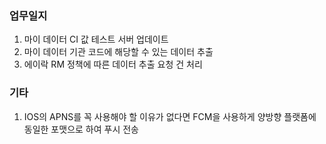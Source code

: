 ### 업무일지

1. 마이 데이터 CI 값 테스트 서버 업데이트
2. 마이 데이터 기관 코드에 해당할 수 있는 데이터 추출
3. 에이락 RM 정책에 따른 데이터 추출 요청 건 처리

### 기타

1. IOS의 APNS를 꼭 사용해야 할 이유가 없다면 FCM을 사용하게 양방향 플랫폼에 동일한 포맷으로 하여 푸시 전송
